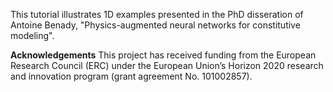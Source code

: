 This tutorial illustrates 1D examples presented in the PhD disseration of Antoine Benady, "Physics-augmented neural networks for constitutive modeling".

**Acknowledgements**
This project has received funding from the European Research Council (ERC) under the European Union’s Horizon 2020 research and innovation program (grant agreement No. 101002857).
